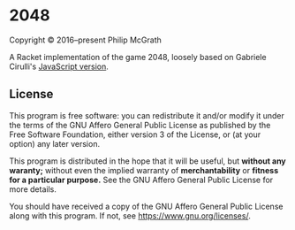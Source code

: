 # 2048 #

Copyright © 2016–present Philip McGrath

A Racket implementation of the game 2048, loosely based on Gabriele Cirulli's
[JavaScript version](https://github.com/gabrielecirulli/2048).

## License ##

This program is free software: you can redistribute it and/or modify
it under the terms of the GNU Affero General Public License as published by
the Free Software Foundation, either version 3 of the License, or
(at your option) any later version.

This program is distributed in the hope that it will be useful,
but **without any waranty;** without even the implied warranty of
**merchantability** or **fitness for a particular purpose.**
See the GNU Affero General Public License for more details.

You should have received a copy of the GNU Affero General Public License
along with this program. If not, see <https://www.gnu.org/licenses/>.